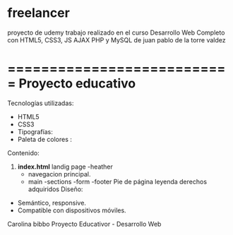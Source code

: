 # freelancer
proyecto de udemy
trabajo realizado en el curso Desarrollo Web Completo con HTML5, CSS3, JS AJAX PHP y MySQL de juan pablo de la torre valdez

===========================
 Proyecto educativo
===========================
 Tecnologías utilizadas:
- HTML5
- CSS3
- Tipografías: 
- Paleta de colores :
  
Contenido:
1. **index.html**
 landig page
   -heather
   - navegacion principal.
   - main
   -sections
   -form
   -footer
     Pie de página leyenda derechos adquiridos
Diseño:
- Semántico, responsive.
- Compatible con dispositivos móviles.


 Carolina  bibbo
Proyecto Educativor - Desarrollo Web  

